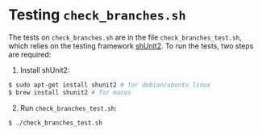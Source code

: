 # Testing `check_branches.sh`

The tests on `check_branches.sh` are in the file `check_branches_test.sh`, which relies on the testing framework [shUnit2](https://github.com/kward/shunit2).
To run the tests, two steps are required:

1. Install shUnit2:

```bash
$ sudo apt-get install shunit2 # for debian/ubuntu linux
$ brew install shunit2 # for macos
```

2. Run `check_branches_test.sh`:

```bash
$ ./check_branches_test.sh
```